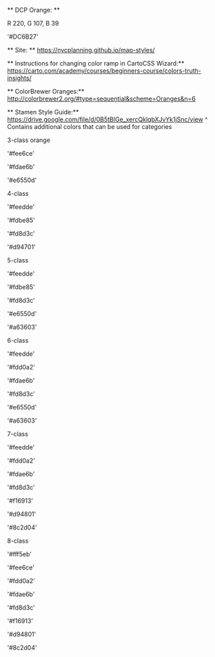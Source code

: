 ** DCP Orange: **

R 220, G 107, B 39

'#DC6B27'

** Site: **
https://nycplanning.github.io/map-styles/

** Instructions for changing color ramp in CartoCSS Wizard:**
https://carto.com/academy/courses/beginners-course/colors-truth-insights/

** ColorBrewer Oranges:**
http://colorbrewer2.org/#type=sequential&scheme=Oranges&n=6

** Stamen Style Guide:**
https://drive.google.com/file/d/0B5tBIGe_xercQklqbXJvYk1jSnc/view
^ Contains additional colors that can be used for categories


3-class orange

'#fee6ce'

'#fdae6b'

'#e6550d'

4-class

'#feedde'

'#fdbe85'

'#fd8d3c'

'#d94701'

5-class

'#feedde'

'#fdbe85'

'#fd8d3c'

'#e6550d'

'#a63603'

6-class

'#feedde'

'#fdd0a2'

'#fdae6b'

'#fd8d3c'

'#e6550d'

'#a63603'

7-class

'#feedde'

'#fdd0a2'

'#fdae6b'

'#fd8d3c'

'#f16913'

'#d94801'

'#8c2d04'

8-class

'#fff5eb'

'#fee6ce'

'#fdd0a2'

'#fdae6b'

'#fd8d3c'

'#f16913'

'#d94801'

'#8c2d04'
